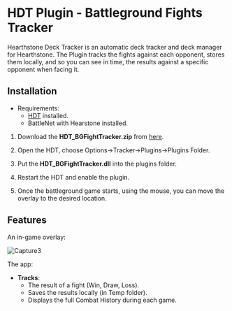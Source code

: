 # HDT Plugin - Battleground Fights Tracker

Hearthstone Deck Tracker is an automatic deck tracker and deck manager for Hearthstone. The Plugin tracks the fights against each opponent, stores them locally, and so you can see in time, the results against a specific opponent when facing it.

## Installation
- Requirements:
  - [HDT](https://github.com/HearthSim/Hearthstone-Deck-Tracker) installed.
  - BattleNet with Hearstone installed.

1. Download the **HDT_BGFightTracker.zip** from [here](https://github.com/lupusilviu/HDT_BGFightTracker/releases).  

2. Open the HDT, choose Options->Tracker->Plugins->Plugins Folder.  

3. Put the **HDT_BGFightTracker.dll** into the plugins folder.  

4. Restart the HDT and enable the plugin.  

5. Once the battleground game starts, using the mouse, you can move the overlay to the desired location.


## Features
An in-game overlay:

![Capture3](https://github.com/user-attachments/assets/582cff29-d92e-4916-b353-2d4b0276f215)

The app: 
- **Tracks**:
  - The result of a fight (Win, Draw, Loss).
  - Saves the results locally (in Temp folder).
  - Displays the full Combat History during each game.

